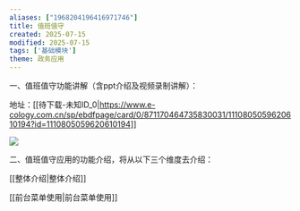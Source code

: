 ```yaml
---
aliases: ["1968204196416971746"]
title: 值班值守
created: 2025-07-15
modified: 2025-07-15
tags: ['基础模块']
theme: 政务应用
---
```


一、值班值守功能讲解（含ppt介绍及视频录制讲解）：

地址：[[待下载-未知ID_0|https://www.e-cology.com.cn/sp/ebdfpage/card/0/871170464735830031/1110805059620610194?id=1110805059620610194]]

![](https://myhelpdoc.oss-cn-heyuan.aliyuncs.com/mdimages/e21baec996d0050c59a172aaf53b6002.jpg)

二、值班值守应用的功能介绍，将从以下三个维度去介绍：

[[整体介绍|整体介绍]]

[[前台菜单使用|前台菜单使用]]

